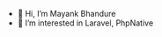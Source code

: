 - 👋 Hi, I’m Mayank Bhandure
- 👀 I’m interested in Laravel, PhpNative

<!---
MayankB657/MayankB657 is a ✨ special ✨ repository because its `README.md` (this file) appears on your GitHub profile.
You can click the Preview link to take a look at your changes.
--->
